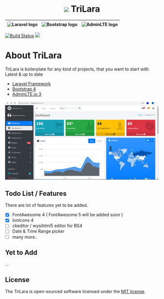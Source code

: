 <p> <h1 align="center"><img src="https://png2.kisspng.com/sh/a4a6154f2227b36c4ab994ce82898595/L0KzQYm3V8A5N6l1e5H0aYP2gLBuTfJie5poRdN9dHXxhLr2jr11d5xqhp9udHjogrb8jb1keqp1jNHsdYL1dbBqmb1jepJ7RdN9dHXxhLr2jr02amU2edQ7ZnW6R4PpV74xOGMAS6M5MEG4Q4K3U8A0OWoATKo3cH7q/kisspng-basic-attention-token-ethereum-cryptocurrency-brav-attention-5b41ab2fe772b7.002931001531030319948.png" height="32px"> TriLara</h1> </p>

| <img src="https://laravel.com/assets/img/components/logo-laravel.svg" alt="Laravel logo" style="vertical-align: middle"> | <img src="https://getbootstrap.com/docs/4.2/assets/brand/bootstrap-solid.svg" alt="Bootstrap logo" style="vertical-align: middle" height=72> | <img src="https://cdn.worldvectorlogo.com/logos/adminlte.svg" alt="AdminLTE logo" style="vertical-align: middle" height=72> |
| :---: | :---: | :---: |

[![Build Status](https://travis-ci.com/ImCreator2/TriLara.svg?branch=master)](https://travis-ci.com/ImCreator2/TriLara)
[![](https://img.shields.io/github/license/ImCreator2/TriLara.svg)](https://github.com/ImCreator2/TriLara/blob/master/LICENSE)



# About TriLara

TriLara is boilerplate for any kind of projects, that you want to start with Latest & up to date
- [Laravel Framework](https://laravel.com/)
- [Bootstrap 4](https://getbootstrap.com/)
- [AdminLTE.io 3](https://adminlte.io/themes/dev/AdminLTE/index.html)


![dashboard1.png](public/img/dashboard1.png)

## Todo List / Features

There are lot of features yet to be added.

- [x] FontAwesome 4 ( FontAwesome 5 will be added soon )
- [x] IonIcons 4
- [ ] ckeditor / wysihtml5 editor for BS4
- [ ] Date & Time Range picker
- [ ] many more..

## Yet to Add

...


## License

The TriLara is open-sourced software licensed under the [MIT license](https://opensource.org/licenses/MIT).

